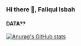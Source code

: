 
### Hi there 👋, Faliqul Isbah
#### DATA??







[![Anurag's GitHub stats](https://github-readme-stats.vercel.app/api?username=faliq-kwk)](https://github.com/anuraghazra/github-readme-stats)
